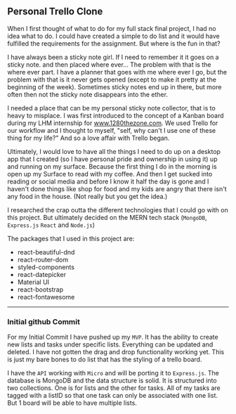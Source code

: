 
## Personal Trello Clone
When I first thought of what to do for my full stack final project, I had no idea what to do.  I could have created a simple to do list and it would have fulfilled the requirements for the assignment. But where is the fun in that? 

I have always been a sticky note girl. If I need to remember it it goes on a sticky note. and then placed where ever... The problem with that is the where ever part. I have a planner that goes with me where ever I go, but the problem with that is it never gets opened (except to make it pretty at the beginning of the week).  Sometimes sticky notes end up in there, but more often then not the sticky note disappears into the ether.

I needed a place that can be my personal sticky note collector, that is to heavy to misplace. I was first introduced to the concept of a Kanban board during my LHM internship for www.1280thezone.com. We used Trello for our workflow and I thought to myself, "self, why can't I use one of these thing for my life?" And so a love affair with Trello began. 

Ultimately, I would love to have all the things I need to do up on a desktop app that I created (so I have personal pride and ownership in using it) up and running on my surface. Because the first thing I do in the morning is open up my Surface to read with my coffee. And then I get sucked into reading or social media and before I know it half the day is gone and I haven't done things like shop for food and my kids are angry that there isn't any food in the house. (Not really but you get the idea.)

I researched the crap outta the different technologies that I could go with on this project. But ultimately decided on the MERN tech stack (`MongoDB`, `Express.js` `React` and `Node.js`)

The packages that I used in this project are:

 - react-beautiful-dnd
 - react-router-dom
 - styled-components
 - react-datepicker
 - Material UI
 - react-bootstrap
 - react-fontawesome
---
### Initial github Commit
For my Initial Commit I have pushed up my `MVP`. It has the ability to create new lists and tasks under specific lists. Everything can be updated and deleted. I have not gotten the drag and drop functionality working yet. This is just my bare bones to do list that has the styling of a trello board. 

I have the `API` working with `Micro` and will be porting it to `Express.js`.  The database is MongoDB and the data structure is solid. It is structured into two collections. One is for lists and the other for tasks. All of my tasks are tagged with a listID so that one task can only be associated with one list. But 1 board will be able to have multiple lists. 



